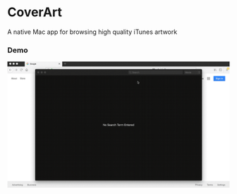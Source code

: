 # CoverArt
A native Mac app for browsing high quality iTunes artwork

### Demo
![Demo](https://raw.githubusercontent.com/SamHFrancis/CoverArt/develop/Support%20Files/shrek_coverart_demo.gif)
